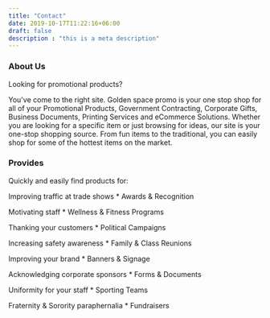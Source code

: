 ```yaml
---
title: "Contact"
date: 2019-10-17T11:22:16+06:00
draft: false
description : "this is a meta description"
---
```



### About Us

Looking for promotional products?

You've come to the right site. Golden space promo is your one stop shop for all of your Promotional Products, Government Contracting, Corporate Gifts, Business Documents, Printing Services and eCommerce Solutions.
Whether you are looking for a specific item or just browsing for ideas, our site is your one-stop shopping source. From fun items to the traditional, you can easily shop for some of the hottest items on the market.

### Provides

Quickly and easily find products for:

Improving traffic at trade shows  *   Awards & Recognition

Motivating staff  *  Wellness & Fitness Programs

Thanking your customers  *  Political Campaigns

Increasing safety awareness * Family & Class Reunions     

Improving your brand  *  Banners & Signage

Acknowledging corporate sponsors  *  Forms & Documents

Uniformity for your staff  *  Sporting Teams

Fraternity & Sorority paraphernalia  *  Fundraisers
